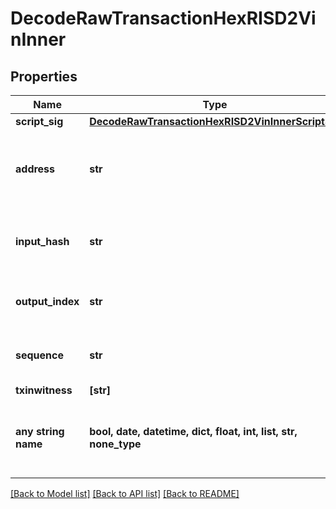 # DecodeRawTransactionHexRISD2VinInner


## Properties
Name | Type | Description | Notes
------------ | ------------- | ------------- | -------------
**script_sig** | [**DecodeRawTransactionHexRISD2VinInnerScriptSig**](DecodeRawTransactionHexRISD2VinInnerScriptSig.md) |  | 
**address** | **str** | Represents the addresses which send/receive the amount. | [optional] 
**input_hash** | **str** | Represents the transaction inputs&#39; indentifier. | [optional] 
**output_index** | **str** | Defines the output index of a transaction. | [optional] 
**sequence** | **str** | Represents the script sequence number | [optional] 
**txinwitness** | **[str]** |  | [optional] 
**any string name** | **bool, date, datetime, dict, float, int, list, str, none_type** | any string name can be used but the value must be the correct type | [optional]

[[Back to Model list]](../README.md#documentation-for-models) [[Back to API list]](../README.md#documentation-for-api-endpoints) [[Back to README]](../README.md)


